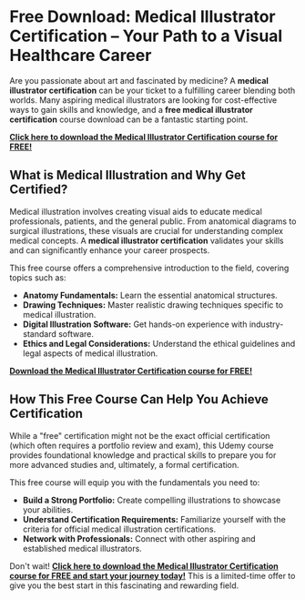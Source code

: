 # Free Download: Medical Illustrator Certification – Your Path to a Visual Healthcare Career

Are you passionate about art and fascinated by medicine? A **medical illustrator certification** can be your ticket to a fulfilling career blending both worlds. Many aspiring medical illustrators are looking for cost-effective ways to gain skills and knowledge, and a **free medical illustrator certification** course download can be a fantastic starting point.

[**Click here to download the Medical Illustrator Certification course for FREE!**](https://udemywork.com/medical-illustrator-certification)

## What is Medical Illustration and Why Get Certified?

Medical illustration involves creating visual aids to educate medical professionals, patients, and the general public. From anatomical diagrams to surgical illustrations, these visuals are crucial for understanding complex medical concepts. A **medical illustrator certification** validates your skills and can significantly enhance your career prospects.

This free course offers a comprehensive introduction to the field, covering topics such as:

*   **Anatomy Fundamentals:** Learn the essential anatomical structures.
*   **Drawing Techniques:** Master realistic drawing techniques specific to medical illustration.
*   **Digital Illustration Software:** Get hands-on experience with industry-standard software.
*   **Ethics and Legal Considerations:** Understand the ethical guidelines and legal aspects of medical illustration.

[**Download the Medical Illustrator Certification course for FREE!**](https://udemywork.com/medical-illustrator-certification)

## How This Free Course Can Help You Achieve Certification

While a "free" certification might not be the exact official certification (which often requires a portfolio review and exam), this Udemy course provides foundational knowledge and practical skills to prepare you for more advanced studies and, ultimately, a formal certification.

This free course will equip you with the fundamentals you need to:

*   **Build a Strong Portfolio:** Create compelling illustrations to showcase your abilities.
*   **Understand Certification Requirements:** Familiarize yourself with the criteria for official medical illustration certifications.
*   **Network with Professionals:** Connect with other aspiring and established medical illustrators.

Don't wait! **[Click here to download the Medical Illustrator Certification course for FREE and start your journey today!](https://udemywork.com/medical-illustrator-certification)** This is a limited-time offer to give you the best start in this fascinating and rewarding field.

